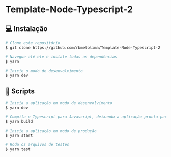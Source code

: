 # Template-Node-Typescript-2

## :computer: Instalação

```bash
# Clone este repositório
$ git clone https://github.com/rbmelolima/Template-Node-Typescript-2

# Navegue até ele e instale todas as dependências
$ yarn

# Inicie o modo de desenvolvimento
$ yarn dev
```

## :memo: Scripts
```bash
# Inicia a aplicação em modo de desenvolvimento
$ yarn dev

# Compila o Typescript para Javascript, deixando a aplicação pronta para produção
$ yarn build

# Inicie a aplicação em modo de produção
$ yarn start

# Roda os arquivos de testes
$ yarn test
```

